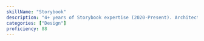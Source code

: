 ```yaml
---
skillName: "Storybook"
description: "4+ years of Storybook expertise (2020-Present). Architected component library at Restoration Hardware, increasing development velocity by 25% through reusable design systems."
categories: ["Design"]
proficiency: 88
---
```

